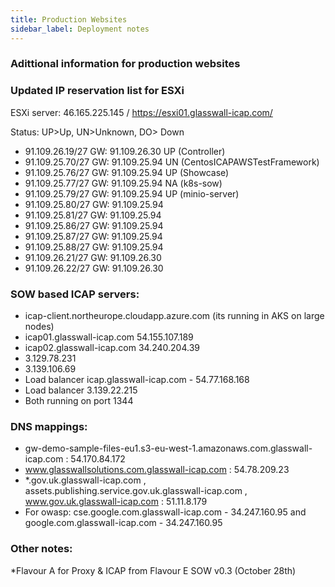 ```yaml
---
title: Production Websites
sidebar_label: Deployment notes
---
```


### Adittional information for production websites

### Updated IP reservation list for ESXi
ESXi server: 46.165.225.145 / https://esxi01.glasswall-icap.com/

Status: UP>Up, UN>Unknown, DO> Down
- 91.109.26.19/27	GW: 91.109.26.30 UP (Controller)
- 91.109.25.70/27	GW: 91.109.25.94 UN (CentosICAPAWSTestFramework)
- 91.109.25.76/27	GW: 91.109.25.94 UP (Showcase)
- 91.109.25.77/27	GW: 91.109.25.94 NA (k8s-sow)
- 91.109.25.79/27	GW: 91.109.25.94 UP (minio-server)
- 91.109.25.80/27	GW: 91.109.25.94
- 91.109.25.81/27	GW: 91.109.25.94
- 91.109.25.86/27	GW: 91.109.25.94
- 91.109.25.87/27	GW: 91.109.25.94
- 91.109.25.88/27	GW: 91.109.25.94
- 91.109.26.21/27	GW: 91.109.26.30
- 91.109.26.22/27	GW: 91.109.26.30



### SOW based ICAP servers:
- icap-client.northeurope.cloudapp.azure.com (its running in AKS on large nodes)
- icap01.glasswall-icap.com	54.155.107.189
- icap02.glasswall-icap.com	34.240.204.39
- 3.129.78.231
- 3.139.106.69
- Load balancer icap.glasswall-icap.com - 54.77.168.168
- Load balancer 3.139.22.215
- Both running on port 1344

### DNS mappings:
- gw-demo-sample-files-eu1.s3-eu-west-1.amazonaws.com.glasswall-icap.com : 54.170.84.172
- www.glasswallsolutions.com.glasswall-icap.com : 54.78.209.23
- *.gov.uk.glasswall-icap.com , assets.publishing.service.gov.uk.glasswall-icap.com , www.gov.uk.glasswall-icap.com : 51.11.8.179
- For owasp: cse.google.com.glasswall-icap.com - 34.247.160.95 and google.com.glasswall-icap.com - 34.247.160.95

### Other notes:
*Flavour A for Proxy & ICAP from Flavour E SOW v0.3 (October 28th)
